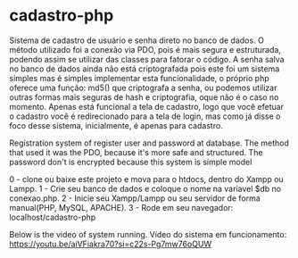 # cadastro-php
Sistema de cadastro de usuário e senha direto no banco de dados.
O método utilizado foi a conexão via PDO, pois é mais segura e estruturada, podendo assim se utilizar das classes para fatorar o código.
A senha salva no banco de dados ainda não está criptografada pois este foi um sistema simples mas é simples implementar esta funcionalidade, o próprio php oferece uma função: md5() que criptografa a senha, ou podemos utilizar outras formas mais seguras de hash e criptografia, oque não é o caso no momento.
Apenas está funcional a tela de cadastro, logo que você efetuar o cadastro você é redirecionado para a tela de login, mas como já disse o foco desse sistema, inicialmente, é apenas para cadastro.

Registration system of register user and password at database.
The method that used it was the PDO, because it's more safe and structured.
The password don't is encrypted because this system is simple model

0 - clone ou baixe este projeto e mova para o htdocs, dentro do Xampp ou Lampp.
1 - Crie seu banco de dados e coloque o nome na variavel $db no conexao.php.
2 - Inicie seu Xampp/Lampp ou seu servidor de forma manual(PHP, MySQL, APACHE).
3 - Rode em seu navegador: localhost/cadastro-php

Below is the video of system running.
Vídeo do sistema em funcionamento: https://youtu.be/aiVFiakra70?si=c22s-Pg7mw76oQUW

